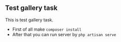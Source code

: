 ## Test gallery task

This is test gallery task. 

- First of all make ``composer install``
- After that you can run server by ``php artisan serve``